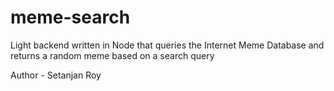 
# meme-search
Light backend written in Node that queries the Internet Meme Database and returns a random meme based on a search query

Author - Setanjan Roy


